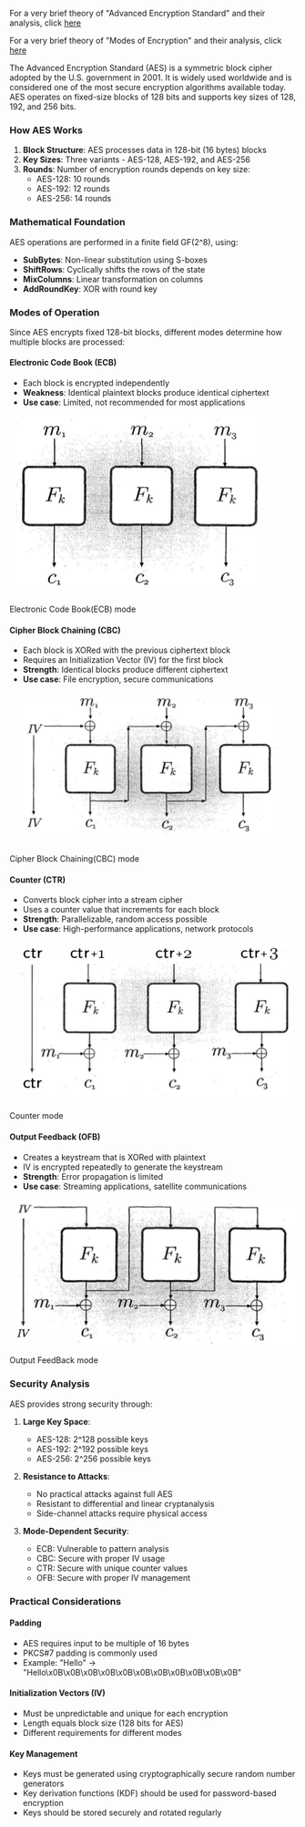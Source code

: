 For a very brief theory of "Advanced Encryption Standard" and their analysis, click [here](docs/16_AES.pdf)

For a very brief theory of "Modes of Encryption" and their analysis, click [here](docs/Modes%20of%20operation.pdf)

The Advanced Encryption Standard (AES) is a symmetric block cipher adopted by the U.S. government in 2001. It is widely used worldwide and is considered one of the most secure encryption algorithms available today. AES operates on fixed-size blocks of 128 bits and supports key sizes of 128, 192, and 256 bits.

### How AES Works

1. **Block Structure**: AES processes data in 128-bit (16 bytes) blocks
2. **Key Sizes**: Three variants - AES-128, AES-192, and AES-256
3. **Rounds**: Number of encryption rounds depends on key size:
   - AES-128: 10 rounds
   - AES-192: 12 rounds
   - AES-256: 14 rounds

### Mathematical Foundation

AES operations are performed in a finite field GF(2^8), using:

- **SubBytes**: Non-linear substitution using S-boxes
- **ShiftRows**: Cyclically shifts the rows of the state
- **MixColumns**: Linear transformation on columns
- **AddRoundKey**: XOR with round key

### Modes of Operation

Since AES encrypts fixed 128-bit blocks, different modes determine how multiple blocks are processed:

#### Electronic Code Book (ECB)

- Each block is encrypted independently
- **Weakness**: Identical plaintext blocks produce identical ciphertext
- **Use case**: Limited, not recommended for most applications

<img src="images/ecbm.png">

Electronic Code Book(ECB) mode

#### Cipher Block Chaining (CBC)

- Each block is XORed with the previous ciphertext block
- Requires an Initialization Vector (IV) for the first block
- **Strength**: Identical blocks produce different ciphertext
- **Use case**: File encryption, secure communications

<img src="images/cdbm.png">

Cipher Block Chaining(CBC) mode

#### Counter (CTR)

- Converts block cipher into a stream cipher
- Uses a counter value that increments for each block
- **Strength**: Parallelizable, random access possible
- **Use case**: High-performance applications, network protocols

<img src="images/ctr.png">

Counter mode

#### Output Feedback (OFB)

- Creates a keystream that is XORed with plaintext
- IV is encrypted repeatedly to generate the keystream
- **Strength**: Error propagation is limited
- **Use case**: Streaming applications, satellite communications

<img src="images/ofbm.png">

Output FeedBack mode

### Security Analysis

AES provides strong security through:

1. **Large Key Space**:

   - AES-128: 2^128 possible keys
   - AES-192: 2^192 possible keys
   - AES-256: 2^256 possible keys

2. **Resistance to Attacks**:

   - No practical attacks against full AES
   - Resistant to differential and linear cryptanalysis
   - Side-channel attacks require physical access

3. **Mode-Dependent Security**:
   - ECB: Vulnerable to pattern analysis
   - CBC: Secure with proper IV usage
   - CTR: Secure with unique counter values
   - OFB: Secure with proper IV management

### Practical Considerations

#### Padding

- AES requires input to be multiple of 16 bytes
- PKCS#7 padding is commonly used
- Example: "Hello" → "Hello\x0B\x0B\x0B\x0B\x0B\x0B\x0B\x0B\x0B\x0B\x0B"

#### Initialization Vectors (IV)

- Must be unpredictable and unique for each encryption
- Length equals block size (128 bits for AES)
- Different requirements for different modes

#### Key Management

- Keys must be generated using cryptographically secure random number generators
- Key derivation functions (KDF) should be used for password-based encryption
- Keys should be stored securely and rotated regularly
